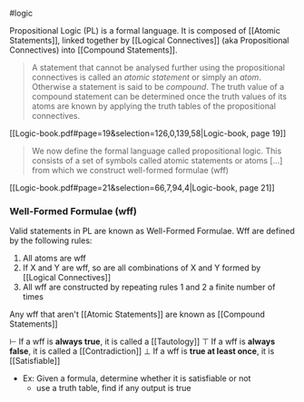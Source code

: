 #logic 

Propositional Logic (PL) is a formal language. It is composed of [[Atomic Statements]], linked together by [[Logical Connectives]] (aka Propositional Connectives) into [[Compound Statements]].

> A statement that cannot be analysed further using the propositional connectives is called an *atomic statement* or simply an *atom*. Otherwise a statement is said to be *compound*. The truth value of a compound statement can be determined once the truth values of its atoms are known by applying the truth tables of the propositional connectives.

[[Logic-book.pdf#page=19&selection=126,0,139,58|Logic-book, page 19]]


> We now define the formal language called propositional logic. This consists of a set of symbols called atomic statements or atoms [...] from which we construct well-formed formulae (wff)

[[Logic-book.pdf#page=21&selection=66,7,94,4|Logic-book, page 21]]

### Well-Formed Formulae (wff)

Valid statements in PL are known as Well-Formed Formulae.
Wff are defined by the following rules:

1. All atoms are wff
2. If X and Y are wff, so are all combinations of X and Y formed by [[Logical Connectives]]
3. All wff are constructed by repeating rules 1 and 2 a finite number of times

Any wff that aren't [[Atomic Statements]] are known as [[Compound Statements]]

$\vdash$
If a wff is **always true**, it is called a [[Tautology]] $\top$
If a wff is **always false**, it is called a [[Contradiction]] $\bot$
If a wff is **true at least once**, it is [[Satisfiable]]
- Ex: Given a formula, determine whether it is satisfiable or not
	- use a truth table, find if any output is true

